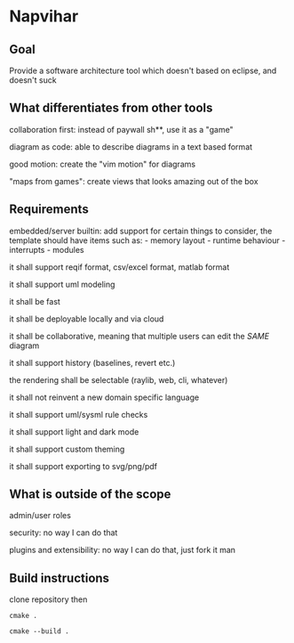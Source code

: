 # Napvihar

## Goal

Provide a software architecture tool which doesn't based on eclipse, and doesn't suck

## What differentiates from other tools

collaboration first: instead of paywall sh**, use it as a "game"

diagram as code: able to describe diagrams in a text based format

good motion: create the "vim motion" for diagrams

"maps from games": create views that looks amazing out of the box


## Requirements

embedded/server builtin: add support for certain things to consider, the template should have items such as: 
    - memory layout
    - runtime behaviour
    - interrupts
    - modules

it shall support reqif format, csv/excel format, matlab format

it shall support uml modeling

it shall be fast

it shall be deployable locally and via cloud

it shall be collaborative, meaning that multiple users can edit the *SAME* diagram

it shall support history (baselines, revert etc.)

the rendering shall be selectable (raylib, web, cli, whatever)

it shall not reinvent a new domain specific language

it shall support uml/sysml rule checks

it shall support light and dark mode 

it shall support custom theming

it shall support exporting to svg/png/pdf 

## What is outside of the scope 

admin/user roles

security: no way I can do that 

plugins and extensibility: no way I can do that, just fork it man


## Build instructions

clone repository then

    cmake .

    cmake --build .
